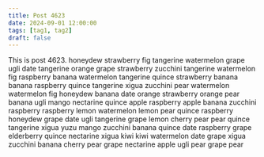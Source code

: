 ```yaml
---
title: Post 4623
date: 2024-09-01 12:00:00
tags: [tag1, tag2]
draft: false
---
```

This is post 4623.
honeydew
strawberry
fig
tangerine
watermelon
grape
ugli
date
tangerine
orange
grape
strawberry
zucchini
tangerine
watermelon
fig
raspberry
banana
watermelon
tangerine
quince
strawberry
banana
banana
raspberry
quince
tangerine
xigua
zucchini
pear
watermelon
watermelon
fig
honeydew
banana
date
orange
strawberry
orange
pear
banana
ugli
mango
nectarine
quince
apple
raspberry
apple
banana
zucchini
raspberry
raspberry
lemon
watermelon
lemon
pear
quince
raspberry
honeydew
grape
date
ugli
tangerine
grape
lemon
cherry
pear
pear
quince
tangerine
xigua
yuzu
mango
zucchini
banana
quince
date
raspberry
grape
elderberry
quince
nectarine
xigua
kiwi
kiwi
watermelon
date
grape
xigua
zucchini
banana
cherry
pear
grape
nectarine
apple
ugli
pear
grape
pear
